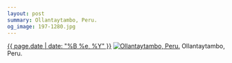 ```yaml
---
layout: post
summary: Ollantaytambo, Peru.
og_image: 197-1280.jpg
---
```


<p>
  <time><a href="/197">{{ page.date | date: "%B %e, %Y" }}</a></time>
  <a href="/197"><img src="{{ site.assets_url }}/197-640.jpg" srcset="{{ site.assets_url }}/197-1280.jpg 1280w, {{ site.assets_url }}/197-960.jpg 960w, {{ site.assets_url }}/197-640.jpg 640w, {{ site.assets_url }}/197-320.jpg 320w" sizes="(min-width: 700px) 50vw, calc(100vw - 2rem)" alt="Ollantaytambo, Peru." /></a>
  <span>Ollantaytambo, Peru.</span>
</p>
